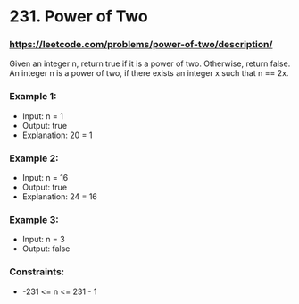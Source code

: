 # 231. Power of Two
### https://leetcode.com/problems/power-of-two/description/

Given an integer n, return true if it is a power of two. Otherwise, return false.
An integer n is a power of two, if there exists an integer x such that n == 2x.

 ### Example 1:
 - Input: n = 1
 - Output: true
 - Explanation: 20 = 1

### Example 2:
 - Input: n = 16
 - Output: true
 - Explanation: 24 = 16

### Example 3:
 - Input: n = 3
 - Output: false

### Constraints:
 - -231 <= n <= 231 - 1

